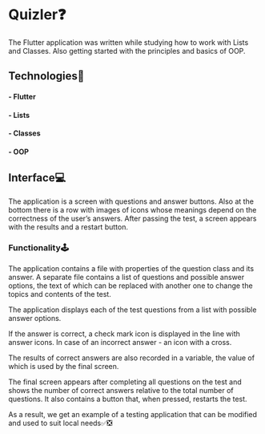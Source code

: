 # Quizler❓

The Flutter application was written while studying how to work with Lists and Classes. 
Also getting started with the principles and basics of OOP.

## Technologies🔧

#### - Flutter
#### - Lists
#### - Classes
#### - OOP

## Interface💻

The application is a screen with questions and answer buttons. Also at the bottom there
is a row with images of icons whose meanings depend on the correctness of the user’s answers. 
After passing the test, a screen appears with the results and a restart button.

### Functionality🕹

The application contains a file with properties of the question class and its answer. A separate 
file contains a list of questions and possible answer options, the text of which can be replaced 
with another one to change the topics and contents of the test.

The application displays each of the test questions from a list with possible answer options.

If the answer is correct, a check mark icon is displayed in the line with answer icons. In case of 
an incorrect answer - an icon with a cross.

The results of correct answers are also recorded in a variable, the value of which is used by the final screen.

The final screen appears after completing all questions on the test and shows the number of correct 
answers relative to the total number of questions. It also contains a button that, when pressed, 
restarts the test.

As a result, we get an example of a testing application that can be modified and used to suit local needs✅❎

